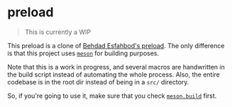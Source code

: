 # preload

> This is currently a WIP

This preload is a clone of [Behdad Esfahbod's preload](https://preload.sf.net).
The only difference is that this project uses [`meson`](https://mesonbuild.com)
for building purposes.

Note that this is a work in progress, and several macros are handwritten in the
build script instead of automating the whole process. Also, the entire codebase
is in the root dir instead of being in a `src/` directory.

So, if you're going to use it, make sure that you check
[`meson.build`](/meson.build) first.
